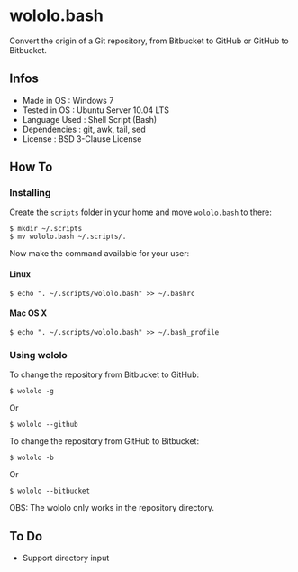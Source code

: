 # wololo.bash

Convert the origin of a Git repository, from Bitbucket to GitHub or GitHub to Bitbucket.


## Infos
* Made in OS : Windows 7
* Tested in OS : Ubuntu Server 10.04 LTS
* Language Used : Shell Script (Bash)
* Dependencies : git, awk, tail, sed
* License : BSD 3-Clause License


## How To
### Installing
Create the `scripts` folder in your home and move `wololo.bash` to there:

    $ mkdir ~/.scripts
    $ mv wololo.bash ~/.scripts/.

Now make the command available for your user:

#### Linux

    $ echo ". ~/.scripts/wololo.bash" >> ~/.bashrc

#### Mac OS X

    $ echo ". ~/.scripts/wololo.bash" >> ~/.bash_profile


### Using wololo
To change the repository from Bitbucket to GitHub:

    $ wololo -g

Or

    $ wololo --github

To change the repository from GitHub to Bitbucket:

    $ wololo -b

Or

    $ wololo --bitbucket

OBS: The wololo only works in the repository directory.


## To Do
 * Support directory input
